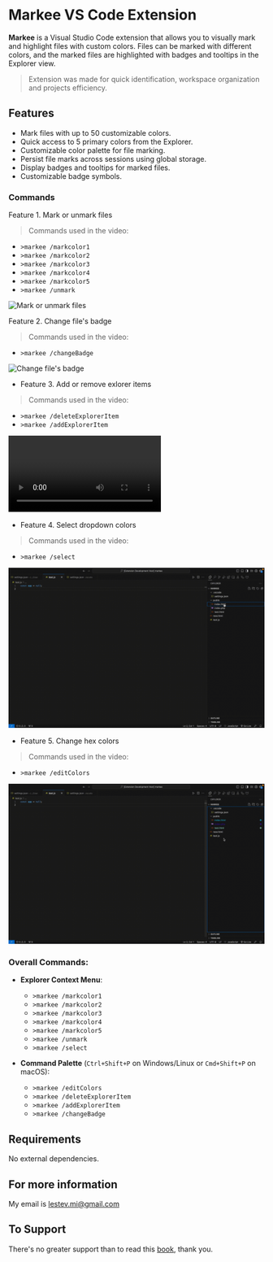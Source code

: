 # Markee VS Code Extension

**Markee** is a Visual Studio Code extension that allows you to visually mark and highlight files with custom colors. Files can be marked with different colors, and the marked files are highlighted with badges and tooltips in the Explorer view. 

> Extension was made for quick identification, workspace organization and projects efficiency.

## Features

- Mark files with up to 50 customizable colors.
- Quick access to 5 primary colors from the Explorer.
- Customizable color palette for file marking.
- Persist file marks across sessions using global storage.
- Display badges and tooltips for marked files.
- Customizable badge symbols.
  
### Commands

Feature 1. Mark or unmark files
> Commands used in the video:
- `>markee /markcolor1`
- `>markee /markcolor2`
- `>markee /markcolor3`
- `>markee /markcolor4`
- `>markee /markcolor5`
- `>markee /unmark`

![Mark or unmark files](materials/1-mark-unmark-files.gif)

Feature 2. Change file's badge
> Commands used in the video:
- `>markee /changeBadge`

![Change file's badge](materials/2-change-files-badge.gif)

- Feature 3. Add or remove exlorer items
> Commands used in the video:
- `>markee /deleteExplorerItem`
- `>markee /addExplorerItem`

![Add or remove exlorer items](materials/3-add-remove-explorer-items.mov)

- Feature 4. Select dropdown colors
> Commands used in the video:
- `>markee /select`

![Select dropdown colors](materials/4-select-dropdown-colors.gif)

- Feature 5. Change hex colors
> Commands used in the video:
- `>markee /editColors`

![Change hex colors](materials/5-change-hex-colors.gif)

### Overall Commands:

- **Explorer Context Menu**:
  - `>markee /markcolor1`
  - `>markee /markcolor2`
  - `>markee /markcolor3`
  - `>markee /markcolor4`
  - `>markee /markcolor5`
  - `>markee /unmark`
  - `>markee /select`
  
- **Command Palette** (`Ctrl+Shift+P` on Windows/Linux or `Cmd+Shift+P` on macOS):
  - `>markee /editColors`
  - `>markee /deleteExplorerItem`
  - `>markee /addExplorerItem`
  - `>markee /changeBadge`

## Requirements

No external dependencies.

## For more information
My email is lestev.mi@gmail.com

## To Support
There's no greater support than to read this [book](https://m.egwwritings.org/en/book/130.4), thank you.